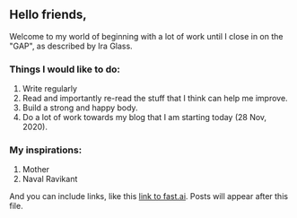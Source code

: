 
## Hello friends,
Welcome to my world of beginning with a lot of work until I close in on the "GAP", as described by Ira Glass.

### Things I would like to do:
1. Write regularly
2. Read and importantly re-read the stuff that I think can help me improve.
3. Build a strong and happy body.
4. Do a lot of work towards my blog that I am starting today (28 Nov, 2020).

### My inspirations:
1. Mother
2. Naval Ravikant

And you can include links, like this [link to fast.ai](https://www.fast.ai). Posts will appear after this file.

